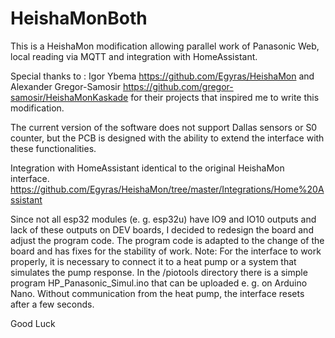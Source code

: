 # HeishaMonBoth
This is a HeishaMon modification allowing parallel work of Panasonic Web, local reading via MQTT and integration with HomeAssistant.

Special thanks to :
Igor Ybema https://github.com/Egyras/HeishaMon 
and 
Alexander Gregor-Samosir https://github.com/gregor-samosir/HeishaMonKaskade
for their projects that inspired me to write this modification.

The current version of the software does not support Dallas sensors or S0 counter, but the PCB is designed with the ability to extend the interface with these functionalities.

Integration with HomeAssistant identical to the original HeishaMon interface. https://github.com/Egyras/HeishaMon/tree/master/Integrations/Home%20Assistant

Since not all esp32 modules (e. g. esp32u) have IO9 and IO10 outputs and lack of these outputs on DEV boards, 
I decided to redesign the board and adjust the program code. 
The program code is adapted to the change of the board and has fixes for the stability of work.
Note: For the interface to work properly, it is necessary to connect it to a heat pump or a system that simulates the pump response. 
In the /piotools directory there is a simple program HP_Panasonic_Simul.ino that can be uploaded e. g. on Arduino Nano. 
Without communication from the heat pump, the interface resets after a few seconds.

Good Luck
